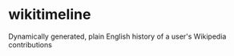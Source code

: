 wikitimeline
============

Dynamically generated, plain English history of a user's Wikipedia contributions
